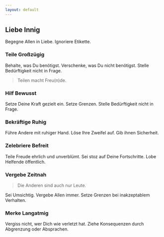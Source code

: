 ```yaml
---
layout: default
---
```


## Liebe Innig
Begegne Allen in Liebe. Ignoriere Etikette.

### Teile Großzügig
Behalte, was Du benötigst. Verschenke, was Du nicht benötigst. Stelle Bedürftigkeit nicht in Frage.

> Teilen macht Freu(n)de.

### Hilf Bewusst
Setze Deine Kraft gezielt ein. Setze Grenzen. Stelle Bedürftigkeit nicht in Frage.

### Bekräftige Ruhig
Führe Andere mit ruhiger Hand. Löse Ihre Zweifel auf. Gib ihnen Sicherheit.

### Zelebriere Befreit
Teile Freude ehrlich und unverblümt. Sei stoz auf Deine Fortschritte. Lobe Helfende öffentlich.

### Vergebe Zeitnah

> Die Anderen sind auch nur Leute.

Sei Umsichtig. Vergebe Allen immer. Setze Grenzen bei inakzeptablem Verhalten.

### Merke Langatmig
Vergiss nicht, wer Dich wie verletzt hat. Ziehe Konsequenzen durch Abgrenzung oder Absprachen.
